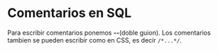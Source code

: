 # Comentarios en SQL

Para escribir comentarios ponemos **--**(doble guion). Los comentarios tambien se pueden escribir como en CSS, es decir `/*...*/`.